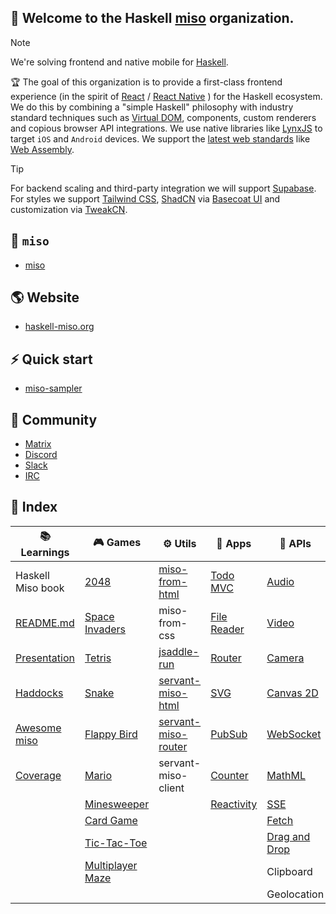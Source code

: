 ## 👋 Welcome to the Haskell [miso](https://github.com/dmjio/miso) organization.

> [!NOTE]
> We're solving frontend and native mobile for [Haskell](https://haskell.org).

🏆 The goal of this organization is to provide a first-class frontend experience (in the spirit of [React](https://react.dev) / [React Native](https://reactnative.dev/) 
) for the Haskell ecosystem. We do this by combining a "simple Haskell" philosophy with industry standard techniques such as [Virtual DOM](https://en.wikipedia.org/wiki/Virtual_DOM), components, custom renderers and copious browser API integrations. We use native libraries like [LynxJS](https://github.com/haskell-miso/miso-lynx) to target `iOS` and `Android` devices. We support the [latest web standards](https://webassembly.org/) like [Web Assembly](https://ghc.gitlab.haskell.org/ghc/doc/users_guide/wasm.html). 

> [!TIP] 
> For backend scaling and third-party integration we will support [Supabase](https://supabase.com). For styles we support [Tailwind CSS](https://tailwindcss.com/), [ShadCN](https://ui.shadcn.com/) via [Basecoat UI](https://basecoatui.com/) and customization via [TweakCN](https://tweakcn.com/).

## 🍜 `miso`

-  [miso](https://github.com/dmjio/miso)

## 🌎 Website 

- [haskell-miso.org](https://haskell-miso.org)

## ⚡ Quick start

-  [miso-sampler](https://github.com/dmjio/miso-sampler)

## 🫶 Community 

- [Matrix](https://matrix.to/#/#haskell-miso:matrix.org) 
- [Discord](https://discord.gg/QVDtfYNSxq)
- [Slack](https://haskell-miso.slack.com/join/shared_invite_confirmed/zt-37vusrcdw-HH6~hY0DGT7MLCjNWZvLDQ#/email-invite/credentials)
- [IRC](https://www.irccloud.com/invite?channel=%23haskell-miso&hostname=irc.libera.chat&port=6697&ssl=1)

## 📑 Index

| 📚 Learnings | 🎮 Games | ⚙️ Utils | 💫 Apps | 🔌 APIs | 📱 Native | 🍔 Full Stack | ⚡ Integrations |
| ----------- | ------- | -------- | ------- | ------- | ------ | ------ | ------ |
| Haskell Miso book| [2048](https://github.com/haskell-miso/miso-2048) |[miso-from-html](https://github.com/haskell-miso/miso-from-html)|[Todo MVC](https://github.com/haskell-miso/miso-todomvc) | [Audio](https://github.com/haskell-miso/miso-audio)|[miso-lynx](https://github.com/haskell-miso/miso-lynx)|miso-startup|[three.js](https://github.com/three-hs/three-miso-example)
| [README.md](https://github.com/dmjio/miso/blob/master/README.md) | [Space Invaders](https://github.com/haskell-miso/miso-invaders) |miso-from-css|[File Reader](https://github.com/haskell-miso/miso-filereader)|[Video](https://github.com/haskell-miso/miso-video)|[miso-lynx Haddocks](https://lynx-haddocks.haskell-miso.org)|[miso-sampler](https://github.com/haskell-miso/miso-sampler)|bulma.io
| [Presentation](https://github.com/haskell-miso/miso-presentation) | [Tetris](https://github.com/haskell-miso/miso-flatris) |[jsaddle-run](https://github.com/haskell-miso/jsaddle-run)|[Router](https://github.com/haskell-miso/miso-router)|[Camera](https://github.com/haskell-miso/miso-camera)|[miso-lynx Docs](https://lynxjs.haskell-miso.org)|[miso-isomorphic](https://github.com/FPtje/miso-isomorphic-example)|[Tailwind](https://github.com/haskell-miso/miso-ui)
|[Haddocks](https://haddocks.haskell-miso.org)|[Snake](https://github.com/haskell-miso/miso-snake)|[servant-miso-html](https://github.com/haskell-miso/servant-miso-html)|[SVG](https://github.com/haskell-miso/miso-svg)|[Canvas 2D](https://github.com/haskell-miso/miso-canvas2d)||[haskell-miso.org](https://github.com/haskell-miso/haskell-miso.org)|[AFrame.io](https://github.com/haskell-miso/miso-aframe)
|[Awesome miso](https://github.com/haskell-miso/awesome-miso)|[Flappy Bird](https://github.com/haskell-miso/miso-plane)|[servant-miso-router](https://github.com/haskell-miso/servant-miso-router)|[PubSub](https://github.com/haskell-miso/miso-pubsub)|[WebSocket](https://github.com/haskell-miso/miso-websocket)|||Google Maps|
|[Coverage](https://coverage.haskell-miso.org)|[Mario](https://github.com/haskell-miso/miso-mario)|servant-miso-client|[Counter](https://github.com/haskell-miso/miso-counter)|[MathML](https://github.com/haskell-miso/miso-mathml)|||Supabase|
||[Minesweeper](https://github.com/haskell-miso/miso-minesweeper)||[Reactivity](https://github.com/haskell-miso/miso-reactive)|[SSE](https://github.com/haskell-miso/miso-sse)|||
||[Card Game](https://github.com/smelc/miso-darkcraw)|||[Fetch](https://github.com/haskell-miso/miso-fetch)|||
||[Tic-Tac-Toe](https://github.com/haskell-miso/tic-tac-miso)|||[Drag and Drop](https://github.com/haskell-miso/miso-drag-and-drop)||||
||[Multiplayer Maze](https://github.com/juliendehos/miso-maze-iso)|||Clipboard||
|||||Geolocation||
